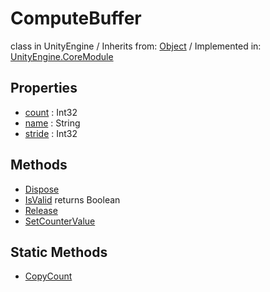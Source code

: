 # ComputeBuffer
class in UnityEngine
 / Inherits from: <a href="https://docs.unity3d.com/6000.2/Documentation/ScriptReference/Object.html">Object</a> / Implemented in: <a href="https://docs.unity3d.com/6000.2/Documentation/ScriptReference/UnityEngine.CoreModule.html">UnityEngine.CoreModule</a>

## Properties
- <a href="https://docs.unity3d.com/6000.2/Documentation/ScriptReference/ComputeBuffer-count.html">count</a> : Int32
- <a href="https://docs.unity3d.com/6000.2/Documentation/ScriptReference/ComputeBuffer-name.html">name</a> : String
- <a href="https://docs.unity3d.com/6000.2/Documentation/ScriptReference/ComputeBuffer-stride.html">stride</a> : Int32

## Methods
- <a href="https://docs.unity3d.com/6000.2/Documentation/ScriptReference/ComputeBuffer.Dispose.html">Dispose</a>
- <a href="https://docs.unity3d.com/6000.2/Documentation/ScriptReference/ComputeBuffer.IsValid.html">IsValid</a> returns Boolean
- <a href="https://docs.unity3d.com/6000.2/Documentation/ScriptReference/ComputeBuffer.Release.html">Release</a>
- <a href="https://docs.unity3d.com/6000.2/Documentation/ScriptReference/ComputeBuffer.SetCounterValue.html">SetCounterValue</a>

## Static Methods
- <a href="https://docs.unity3d.com/6000.2/Documentation/ScriptReference/ComputeBuffer.CopyCount.html">CopyCount</a>
